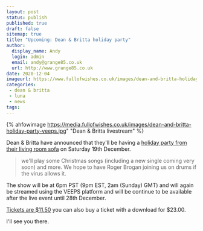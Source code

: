 ```yaml
---
layout: post
status: publish
published: true
draft: false
sitemap: true
title: "Upcoming: Dean & Britta holiday party"
author: 
  display_name: Andy
  login: admin
  email: andy@grange85.co.uk
  url: http://www.grange85.co.uk
date: 2020-12-04
imageurl: https://www.fullofwishes.co.uk/images/dean-and-britta-holiday-party-veeps.jpg
categories:
 - dean & britta
 - luna
 - news
tags:
---
```

{% ahfowimage https://media.fullofwishes.co.uk/images/dean-and-britta-holiday-party-veeps.jpg" "Dean & Britta livestream" %}

Dean & Britta have announced that they'll be having a [holiday party from their living room sofa](https://deanandbritta.veeps.com/stream/events/558391381f05) on Saturday 19th December.

> we'll play some Christmas songs (including a new single coming very soon) and more. We hope to have Roger Brogan joining us on drums if the virus allows it.

The show will be at 6pm PST (9pm EST, 2am (Sunday) GMT) and will again be streamed using the VEEPS platform and will be continue to be available after the live event until 28th December.

[Tickets are $11.50](https://deanandbritta.veeps.com/stream/events/558391381f05) you can also buy a ticket with a download for $23.00.

I'll see you there.




